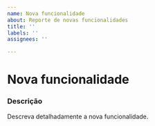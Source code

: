 ```yaml
---
name: Nova funcionalidade
about: Reporte de novas funcionalidades
title: ''
labels: ''
assignees: ''

---
```


# Nova funcionalidade

### Descrição
Descreva detalhadamente a nova funcionalidade.
